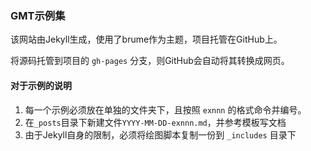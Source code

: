 ### GMT示例集

该网站由Jekyll生成，使用了brume作为主题，项目托管在GitHub上。

将源码托管到项目的 `gh-pages` 分支，则GitHub会自动将其转换成网页。

#### 对于示例的说明

1. 每一个示例必须放在单独的文件夹下，且按照 `exnnn` 的格式命令并编号。
2. 在`_posts`目录下新建文件`YYYY-MM-DD-exnnn.md`，并参考模板写文档
3. 由于Jekyll自身的限制，必须将绘图脚本复制一份到 `_includes` 目录下